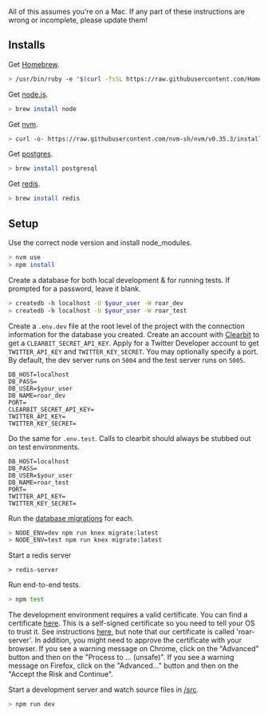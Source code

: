 All of this assumes you're on a Mac. If any part of these instructions are wrong or incomplete, please update them!

## Installs

Get [Homebrew](https://brew.sh/).

```bash
> /usr/bin/ruby -e "$(curl -fsSL https://raw.githubusercontent.com/Homebrew/install/master/install)"
```

Get [node.js](https://nodejs.org/en/).

```bash
> brew install node
```

Get [nvm](https://github.com/nvm-sh/nvm).

```bash
> curl -o- https://raw.githubusercontent.com/nvm-sh/nvm/v0.35.3/install.sh | bash
```

Get [postgres](https://www.postgresql.org/).

```bash
> brew install postgresql
```

Get [redis](https://redis.io/).

```bash
> brew install redis
```

## Setup

Use the correct node version and install node_modules.

```bash
> nvm use
> npm install
```

Create a database for both local development & for running tests. If prompted for a password, leave it blank.

```bash
> createdb -h localhost -U $your_user -W roar_dev
> createdb -h localhost -U $your_user -W roar_test
```

Create a `.env.dev` file at the root level of the project with the connection information for the database you created. Create an account with [Clearbit](https://clearbit.com/) to get a `CLEARBIT_SECRET_API_KEY`. Apply for a Twitter Developer account to get `TWITTER_API_KEY` and `TWITTER_KEY_SECRET`. You may optionally specify a port. By default, the dev server runs on `5004` and the test server runs on `5005`.

```
DB_HOST=localhost
DB_PASS=
DB_USER=$your_user
DB_NAME=roar_dev
PORT=
CLEARBIT_SECRET_API_KEY=
TWITTER_API_KEY=
TWITTER_KEY_SECRET=
```

Do the same for `.env.test`. Calls to clearbit should always be stubbed out on test environments.

```
DB_HOST=localhost
DB_PASS=
DB_USER=$your_user
DB_NAME=roar_test
PORT=
TWITTER_API_KEY=
TWITTER_KEY_SECRET=
```

Run the [database migrations](/db/migrations) for each.

```bash
> NODE_ENV=dev npm run knex migrate:latest
> NODE_ENV=test npm run knex migrate:latest
```

Start a redis server

```
> redis-server
```

Run end-to-end tests.

```bash
> npm test
```

The development environment requires a valid certificate. You can find a certificate [here](/certs/localhost.crt). This is a self-signed certificate so you need to tell your OS to trust it. See instructions [here](https://reactpaths.com/how-to-get-https-working-in-localhost-development-environment-f17de34af046#0fc3), but note that our certificate is called 'roar-server'. In addition, you might need to approve the certificate with your browser. If you see a warning message on Chrome, click on the "Advanced" button and then on the "Process to ... (unsafe)". If you see a warning message on Firefox, click on the "Advanced..." button and then on the "Accept the Risk and Continue".

Start a development server and watch source files in [/src](/src).

```bash
> npm run dev
```
